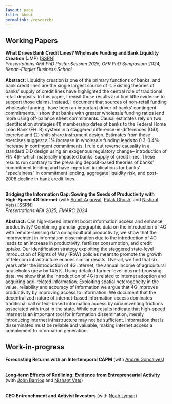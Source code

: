 ```yaml
---
layout: page
title: About
permalink: /research/
---
```


## Working Papers

__What Drives Bank Credit Lines? Wholesale Funding and Bank Liquidity Creation__ (JMP) [[SSRN](https://papers.ssrn.com/sol3/papers.cfm?abstract_id=4805486)] <br />
*Presentations:AFA PhD Poster Session 2025, OFR PhD Symposium 2024, Kenan-Flagler Business School* <br /> <br />
**Abstract:** Liquidity creation is one of the primary functions of banks, and bank credit lines are the single largest source of it. Existing theories of banks’ supply of credit lines have highlighted the central role of traditional retail deposits. In this paper, I revisit those results and find little evidence to support those claims. Instead, I document that sources of non-retail funding wholesale funding– have been an important driver of banks’ contingent commitments. I show that banks with greater wholesale funding ratios lend more using off-balance sheet commitments. Causal estimates rely on two identification strategies (1) membership dates of banks to the Federal Home Loan Bank (FHLB) system in a staggered difference-in-differences (DiD) exercise and (2) shift-share instrument design. Estimates from these exercises suggest a 1% increase in wholesale funding leads to 0.3-0.4% increase in contingent commitments. I rule out reverse causality in a standard DiD design using an exogenous regulatory change– introduction of FIN 46– which materially impacted banks’ supply of credit lines. These results run contrary to the prevailing deposit-based theories of banks’ commitment lending and have important implications for banks’ "specialness" in commitment lending, aggregate liquidity risk, and post-2008 decline in bank credit lines. <br /> <br />

__Bridging the Information Gap: Sowing the Seeds of Productivity with High-Speed 4G Internet__ (with [Sumit Agarwal](https://www.ushakrisna.com/), [Pulak Ghosh](https://sites.google.com/view/pulakghosh/about?authuser=1), and [Nishant Vats](https://nishvats.github.io/index)) [[SSRN](https://papers.ssrn.com/sol3/papers.cfm?abstract_id=4805486)] <br />
*Presentations:AFA 2025, FMARC 2024* <br /> <br />
**Abstract:** Can high-speed internet boost information access and enhance productivity? Combining granular geographic data on the introduction of 4G with remote-sensing data on agricultural productivity, we show that the improvement in information dissemination due to the introduction of 4G leads to an increase in productivity, fertilizer consumption, and credit uptake. Our identification strategy exploiting the staggered state-level introduction of Rights of Way (RoW) policies meant to promote the growth of telecom infrastructure echoes similar results. Overall, we find that six years after the introduction of 4G internet, the annual income of agricultural households grew by 14.5%. Using detailed farmer-level internet-browsing data, we show that the introduction of 4G is related to internet adoption and acquiring agri-related information. Exploiting spatial heterogeneity in the value, reliability and accuracy of information we argue that 4G improves productivity by improving access to information. We document that the decentralized nature of internet-based information access dominates traditional call or text-based information access by circumventing frictions associated with trust in the state. While our results indicate that high-speed internet is an important tool for information dissemination, merely introducing internet infrastructure may not be sufficient. Information that is disseminated must be reliable and valuable, making internet access a complement to information generation.

## Work-in-progress

__Forecasting Returns with an Intertemporal CAPM__ (with [Andrei Goncalves](https://andreigoncalves.com/)) <br /> <br />

__Long-term Effects of Redlining: Evidence from Entrepreneurial Activity__ (with [John Barrios](https://www.johnmbarrios.com/home) and [Nishant Vats](https://nishvats.github.io/index)) <br /> <br />

__CEO Entrenchment and Activist Investors__ (with [Noah Lyman](https://www.noahlyman.com/)) <br /> <br />
